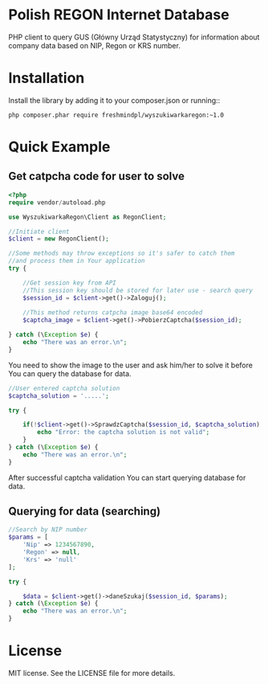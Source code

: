 Polish REGON Internet Database
======================

PHP client to query GUS (Główny Urząd Statystyczny) for information about company data based on NIP, Regon or KRS number.


Installation
======================

Install the library by adding it to your composer.json or running::

    php composer.phar require freshmindpl/wyszukiwarkaregon:~1.0
    
Quick Example
======================

Get catpcha code for user to solve
----------------------

```php
<?php
require vendor/autoload.php

use WyszukiwarkaRegon\Client as RegonClient;

//Initiate client
$client = new RegonClient();

//Some methods may throw exceptions so it's safer to catch them
//and process them in Your application
try {

    //Get session key from API
    //This session key should be stored for later use - search query
    $session_id = $client->get()->Zaloguj();
    
    //This method returns catpcha image base64 encoded
    $captcha_image = $client->get()->PobierzCaptcha($session_id);

} catch (\Exception $e) {
    echo "There was an error.\n";
}
```

You need to show the image to the user and ask him/her to solve it before You can query the database for data.

```php
//User entered captcha solution
$captcha_solution = '.....';

try {

    if(!$client->get()->SprawdzCaptcha($session_id, $captcha_solution) {
        echo "Error: the captcha solution is not valid";
    }
} catch (\Exception $e) {
    echo "There was an error.\n";
}
```

After successful captcha validation You can start querying database for data.

Querying for data (searching)
----------------------

```php
//Search by NIP number
$params = [
    'Nip' => 1234567890,
    'Regon' => null,
    'Krs' => 'null'
];

try {

    $data = $client->get()->daneSzukaj($session_id, $params);
} catch (\Exception $e) {
    echo "There was an error.\n";
}
```

License
======================

MIT license. See the LICENSE file for more details.